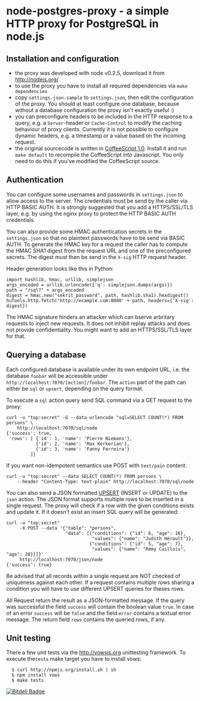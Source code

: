 node-postgres-proxy - a simple HTTP proxy for PostgreSQL in node.js
===================================================================


Installation and configuration
------------------------------

* the proxy was developed with node v0.2.5, download it from http://nodejs.org/
* to use the proxy you have to install all required dependencies via `make dependencies`
* copy `settings.json.sample` to `settings.json`, then edit the configuration of the proxy.
  You should at least configure one database, because without a database configuration
  the proxy isn't exactly useful :)
* you can preconfigure headers to be included in the HTTP response to a query, e.g. a
  `Server`-header or `Cache-Control` to modify the caching behaviour of proxy clients.
  Currently it is not possible to configure dynamic headers, e.g. a timestamp or a value
  based on the incoming request.
* the original sourcecode is written in [CoffeeScript 1.0][1]. Install it and run 
  `make default` to recompile the CoffeeScript into Javascript. You only need to do this
  if you've modified the CoffeeScript source.

[1]: http://jashkenas.github.com/coffee-script/
  

Authentication
--------------

You can configure some usernames and passwords in `settings.json` to allow access to the server. The
credentials must be send by the caller via HTTP BASIC AUTH. It is strongly suggested that you add a
HTTPS/SSL/TLS layer, e.g. by using the nginx proxy to protect the HTTP BASIC AUTH credentials.

You can also provide some HMAC authentication secrets in the `settings.json` so that no plaintext passwords
have to be send via BASIC AUTH. To generate the HMAC key for a request the caller has to compute the HMAC
SHA1 digest from the request URL and one of the preconfigured secrets. The digest must then be send in the
`X-sig` HTTP request header.

Header generation looks like this in Python:

    import hashlib, hmac, urllib, simplejson
    args_encoded = urllib.urlencode({'q': simplejson.dumps(args)})
    path = "/sql?" + args_encoded
    digest = hmac.new("sekrit_password", path, hashlib.sha1).hexdigest()
    huTools.http.fetch('http://ecample.com:8080' + path, headers={'X-sig': digest})

The HMAC signature hinders an attacker which can bserve arbritary requests to inject new requests. It does
not inhibit replay attacks and does not provide confidentiality. You might want to add an HTTPS/SSL/TLS
layer for that.


Querying a database
-------------------
  
Each configured database is available under its own endpoint URL, i.e. the database
`foobar` will be accessible under `http://localhost:7070/[action]/foobar`. The `action`
part of the path can either be `sql` or `upsert`, depending on the query format.

To execute a `sql` action query send SQL command via a GET request to the proxy:

    curl -u "top:secret" -G --data-urlencode "sql=SELECT COUNT(*) FROM persons" \
        http://localhost:7070/sql/node
    {'success': true,
     'rows': [ {'id': 1, 'name': 'Pierre Niemans'},
               {'id': 2, 'name': 'Max Kerkerian'},
               {'id': 3, 'name': 'Fanny Ferreira'}
             ]}

If you want non-idempotent semantics use POST with `text/pain` content:

    curl -u "top:secret" --data SELECT COUNT(*) FROM persons \
        --header "Content-Type: text-plain" http://localhost:7070/sql/node

You can also send a JSON formatted [UPSERT][2] (INSERT or UPDATE) to the `json` action. The JSON format
supports multiple rows to be inserted in a single request. The proxy will check if a row with the given
conditions exists and update it. If it doesn't exist an insert SQL query will be generated:

    curl -u "top:secret"
         -X POST --data '{"table": "persons",
                          "data": [{"conditions": {"id": 6, "age": 16},
                                    "values": {"name": "Judith Hérault"}},
                                   {"conditions": {"id": 5, "age": 7},
                                    "values": {"name": "Rémy Caillois", "age": 20}}]}'
         http://localhost:7070/json/node
    {'success': true}

Be advised that all records within a single request are NOT checked of uniqueness against each other.
If a request contains multiple rows sharing a condition you will have to use different UPSERT queries for
theses rows.

All Request return the result as a JSON-formatted message. If the query was successful the field `success`
will contain the boolean value `true`. In case of an error `success` will be `false` and the field `error`
contains a textual error message. The return field `rows` contains the queried rows, if any.

[2]: http://en.wikipedia.org/wiki/Upsert

Unit testing
------------

There a few unit tests via the http://vowsjs.org unittesting framework. To execute the`tests` make target you
have to install vows:

      $ curl http://npmjs.org/install.sh | sh
      $ npm install vows
      $ make tests


[![Bitdeli Badge](https://d2weczhvl823v0.cloudfront.net/hudora/node-postgres-proxy/trend.png)](https://bitdeli.com/free "Bitdeli Badge")

